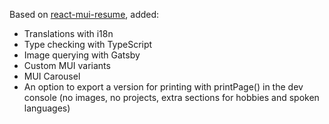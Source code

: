 Based on [react-mui-resume](https://github.com/UMLCloudComputing/react-mui-resume), added:
- Translations with i18n
- Type checking with TypeScript
- Image querying with Gatsby
- Custom MUI variants
- MUI Carousel
- An option to export a version for printing with printPage() in the dev console (no images, no projects, extra sections for hobbies and spoken languages)